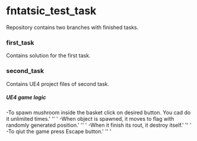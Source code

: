 # fntatsic_test_task

Repository contains two branches with finished tasks.

### first_task

Contains solution for the first task.

### second_task

Contains UE4 project files of second task.

##### UE4 game logic

-To spawn mushroom inside the basket click on desired button. You cad do it unlimited times.' '' '
-When object is spawned, it moves to flag with randomly generated position.' '' '
-When it finish its rout, it destroy itself.' '' '
-To qiut the game press Escape button.' '' '

